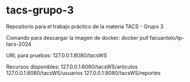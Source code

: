 # tacs-grupo-3
Repositorio para el trabajo práctico de la materia TACS - Grupo 3

Comando para descargar la imagen de docker:
docker pull facuantelo/tp-tacs-2024

URL para pruebas:
127.0.0.1:8080/tacsWS

Recursos disponibles:
127.0.0.1:8080/tacsWS/articulos
127.0.0.1:8080/tacsWS/usuarios
127.0.0.1:8080/tacsWS/reportes
